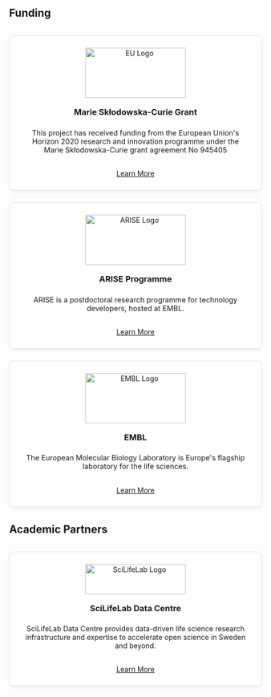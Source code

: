 ## Funding

<div class="funding-grid">
  <div class="funding-card">
    <img src="../../assets/EN_fundedbyEU_VERTICAL_RGB_POS.png" alt="EU Logo" width="200px">
    <h3>Marie Skłodowska-Curie Grant</h3>
    <p>This project has received funding from the European Union's Horizon 2020 research and innovation programme under the Marie Skłodowska-Curie grant agreement No 945405</p>
    <a href="https://marie-sklodowska-curie-actions.ec.europa.eu/" class="md-button" target="_blank">Learn More</a>
  </div>

  <div class="funding-card">
    <img src="../../assets/AriseLogo300dpi.png" alt="ARISE Logo" width="200px">
    <h3>ARISE Programme</h3>
    <p>ARISE is a postdoctoral research programme for technology developers, hosted at EMBL.</p>
    <a href="https://www.embl.org/about/info/arise/" class="md-button" target="_blank">Learn More</a>
  </div>

  <div class="funding-card">
    <img src="../../assets/EMBL_logo_colour_DIGITAL.png" alt="EMBL Logo" width="200px">
    <h3>EMBL</h3>
    <p>The European Molecular Biology Laboratory is Europe's flagship laboratory for the life sciences.</p>
    <a href="https://www.embl.org/" class="md-button" target="_blank">Learn More</a>
  </div>
</div>

## Academic Partners

<div class="partners-container">
  <div class="partner-card">
    <img src="../../assets/scilifelab_logo.png" alt="SciLifeLab Logo" width="200px">
    <h3>SciLifeLab Data Centre</h3>
    <p>SciLifeLab Data Centre provides data-driven life science research infrastructure and expertise to accelerate open science in Sweden and beyond.</p>
    <a href="https://www.scilifelab.se/data/" class="md-button" target="_blank">Learn More</a>
  </div>
</div>

<style>
/* Funding Grid */
.funding-grid {
  display: flex;
  flex-wrap: wrap;
  justify-content: center;
  gap: 1.5rem;
  margin: 2rem 0;
}

.funding-card {
  flex: 1 1 250px;
  padding: 1.5rem;
  border-radius: 8px;
  border: 1px solid rgba(0,0,0,0.1);
  box-shadow: 0 4px 6px rgba(0,0,0,0.05);
  text-align: center;
  display: flex;
  flex-direction: column;
  background-color: white;
}

.funding-card img {
  height: 100px;
  object-fit: contain;
  margin-bottom: 10px;
  margin-left: auto;
  margin-right: auto;
}

.funding-card h3 {
  margin-top: 0.5rem;
  margin-bottom: 0.5rem;
}

.funding-card p {
  flex: 1;
  font-size: 0.9rem;
  color: var(--md-default-fg-color--light);
}

.funding-card a {
  margin-top: 1rem;
  align-self: center;
}

/* Partners Section */
.partners-container {
  display: flex;
  justify-content: center;
  margin: 2rem 0;
}

.partner-card {
  max-width: 500px;
  padding: 1.5rem;
  border-radius: 8px;
  border: 1px solid rgba(0,0,0,0.1);
  box-shadow: 0 4px 6px rgba(0,0,0,0.05);
  text-align: center;
  display: flex;
  flex-direction: column;
  background-color: white;
}

.partner-card img {
  height: 60px;
  object-fit: contain;
  margin-bottom: 10px;
  margin-left: auto;
  margin-right: auto;
}

.partner-card h3 {
  margin-top: 0.5rem;
  margin-bottom: 0.5rem;
}

.partner-card p {
  flex: 1;
  color: var(--md-default-fg-color--light);
}

.partner-card a {
  margin-top: 1rem;
  align-self: center;
}

@media (max-width: 768px) {
  .funding-grid {
    flex-direction: column;
  }

  .funding-card {
    max-width: 100%;
  }
}
</style>
